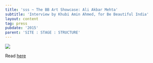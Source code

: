 ```yaml
---
title: 'sss ~ The BB Art Showcase: Ali Akbar Mehta'
subtitle: 'Interview by Khubi Amin Ahmed, for Be Beautiful India'
layout: content
tag: press
pubdate: '2015'
parent: 'SITE : STAGE : STRUCTURE'
---
```



![](/assets/img/4.-ali-akbar-mehta-site-stage-structure-2014_installation-view-©-aliakbarmehta.png)

Read [here](https://www.bebeautiful.in/lifestyle/art-and-culture/bb-art-showcase-ali-akbar-mehta-multidisciplinary-artist-from-mumbai)
